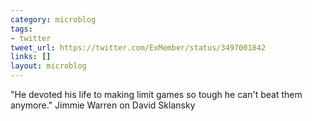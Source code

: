 ```yaml
---
category: microblog
tags:
- twitter
tweet_url: https://twitter.com/ExMember/status/3497001842
links: []
layout: microblog
---
```

"He devoted his life to making limit games so tough he can't beat them anymore." Jimmie Warren on David Sklansky
